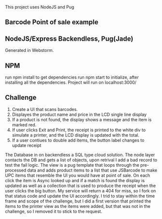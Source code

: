 This project uses NodeJS  and Pug

## Barcode Point of sale example

## NodeJS/Express Backendless, Pug(Jade)
Generated in Webstorm.

## NPM
run npm install to get dependencies
run npm start to initialize, after installing all the dependencies. Project will run on localhost:3000/


## Challenge

1. Create a UI that scans barcodes.
2. Displayes the product name and price in the LCD single line display
3. If a product is not found, the display shows a message and the item is marked red.
4. If user clicks Exit and Print, the receipt is printed to the white div to simulate a printer, and the LCD display is updated with the total.
5. If a user contiues to double add items, the button label changes to update receipt

The Database in on backendless a SQL type cloud solution. The node layer contacts the DB and gets a list of objects, upon retrival I add a bad record to test the fail logic. The view is a pug template that loops through the pre-processed data and adds product items to a list that use JSBarcode to make UPC items that resemble the UI you would have at point of sale. On each click the item is Async looked up and if a match is found the display is updated as well as a collection that is used to produce the receipt when the user clicks the big button. My service will return a 404 for  miss, so I fork on that status code and update the UI accordingly. I trid to stay within the time frame and scope of the challenge, but I did a first version that printed the items to the printer view as the items were added, but that was not in the challenge, so I removed it to stick to the request.

